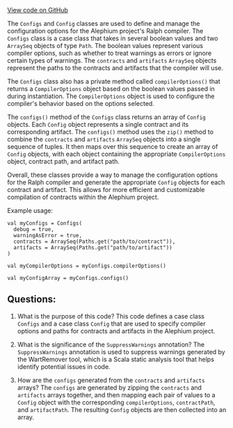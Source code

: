 [View code on GitHub](https://github.com/alephium/alephium/blob/master/ralphc/src/main/scala/org/alephium/ralphc/Config.scala)

The `Configs` and `Config` classes are used to define and manage the configuration options for the Alephium project's Ralph compiler. The `Configs` class is a case class that takes in several boolean values and two `ArraySeq` objects of type `Path`. The boolean values represent various compiler options, such as whether to treat warnings as errors or ignore certain types of warnings. The `contracts` and `artifacts` `ArraySeq` objects represent the paths to the contracts and artifacts that the compiler will use.

The `Configs` class also has a private method called `compilerOptions()` that returns a `CompilerOptions` object based on the boolean values passed in during instantiation. The `CompilerOptions` object is used to configure the compiler's behavior based on the options selected.

The `configs()` method of the `Configs` class returns an array of `Config` objects. Each `Config` object represents a single contract and its corresponding artifact. The `configs()` method uses the `zip()` method to combine the `contracts` and `artifacts` `ArraySeq` objects into a single sequence of tuples. It then maps over this sequence to create an array of `Config` objects, with each object containing the appropriate `CompilerOptions` object, contract path, and artifact path.

Overall, these classes provide a way to manage the configuration options for the Ralph compiler and generate the appropriate `Config` objects for each contract and artifact. This allows for more efficient and customizable compilation of contracts within the Alephium project. 

Example usage:

```
val myConfigs = Configs(
  debug = true,
  warningAsError = true,
  contracts = ArraySeq(Paths.get("path/to/contract")),
  artifacts = ArraySeq(Paths.get("path/to/artifact"))
)

val myCompilerOptions = myConfigs.compilerOptions()

val myConfigArray = myConfigs.configs()
```
## Questions: 
 1. What is the purpose of this code?
   This code defines a case class `Configs` and a case class `Config` that are used to specify compiler options and paths for contracts and artifacts in the Alephium project.

2. What is the significance of the `SuppressWarnings` annotation?
   The `SuppressWarnings` annotation is used to suppress warnings generated by the WartRemover tool, which is a Scala static analysis tool that helps identify potential issues in code.

3. How are the `configs` generated from the `contracts` and `artifacts` arrays?
   The `configs` are generated by zipping the `contracts` and `artifacts` arrays together, and then mapping each pair of values to a `Config` object with the corresponding `compilerOptions`, `contractPath`, and `artifactPath`. The resulting `Config` objects are then collected into an array.